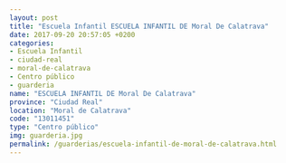 ```yaml
---
layout: post
title: "Escuela Infantil ESCUELA INFANTIL DE Moral De Calatrava"
date: 2017-09-20 20:57:05 +0200
categories:
- Escuela Infantil
- ciudad-real
- moral-de-calatrava
- Centro público
- guarderia
name: "ESCUELA INFANTIL DE Moral De Calatrava"
province: "Ciudad Real"
location: "Moral de Calatrava"
code: "13011451"
type: "Centro público"
img: guarderia.jpg
permalink: /guarderias/escuela-infantil-de-moral-de-calatrava.html
---
```

